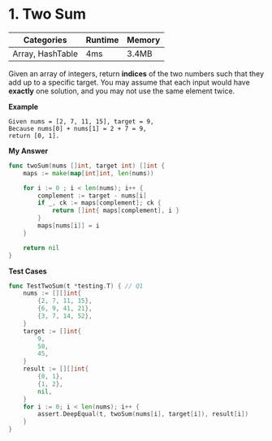 # 1. Two Sum

| Categories  | Runtime     | Memory      |
| ----------- | ----------- | ----------- |
| Array, HashTable         | 4ms         | 3.4MB       |

Given an array of integers, return **indices** of the two numbers such that they add up to a specific target.
You may assume that each input would have **exactly** one solution, and you may not use the same element twice.

**Example**
```
Given nums = [2, 7, 11, 15], target = 9,
Because nums[0] + nums[1] = 2 + 7 = 9,
return [0, 1].
```

**My Answer**
```go
func twoSum(nums []int, target int) []int {
	maps := make(map[int]int, len(nums))

	for i := 0 ; i < len(nums); i++ {
		complement := target - nums[i]
		if _, ck := maps[complement]; ck {
			return []int{ maps[complement], i }
		}
		maps[nums[i]] = i
	}

	return nil
}
```

**Test Cases**
```go
func TestTwoSum(t *testing.T) { // Q1
	nums := [][]int{
		{2, 7, 11, 15},
		{6, 9, 41, 21},
		{3, 7, 14, 52},
	}
	target := []int{
		9,
		50,
		45,
	}
	result := [][]int{
		{0, 1},
		{1, 2},
		nil,
	}
	for i := 0; i < len(nums); i++ {
		assert.DeepEqual(t, twoSum(nums[i], target[i]), result[i])
	}
}
```